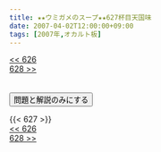 ```yaml
---
title: ★★ウミガメのスープ★★627杯目天国味
date: 2007-04-02T12:00:00+09:00
tags: [2007年,オカルト板]
---
```

<div class="th_left"><a href="../626"><< 626</a></div>
<div class="th_right"><a href="../628">628 >></a></div>
<br><br>
<script src="../../js/cupsoup.js"></script>
<form>
<input type="button" value="問題と解説のみにする" onClick="toggleCupsoup()">
</form>
{{< 627 >}}
<div class="th_left"><a href="../626"><< 626</a></div>
<div class="th_right"><a href="../628">628 >></a></div>
